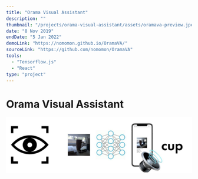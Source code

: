 ```yaml
---
title: "Orama Visual Assistant"
description: ""
thumbnail: "/projects/orama-visual-assistant/assets/oramava-preview.jpeg"
date: "8 Nov 2019"
endDate: "5 Jan 2022"
demoLink: "https://nomomon.github.io/OramaVA/"
sourceLink: "https://github.com/nomomon/OramaVA"
tools:
  - "Tensorflow.js"
  - "React"
type: "project"
---
```


# Orama Visual Assistant

![orama-va](./assets/oramava-preview.jpeg)
